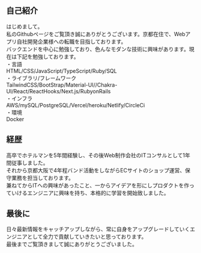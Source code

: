 ## 自己紹介
はじめまして。<br>
私のGithubページをご覧頂き誠にありがとうございます。京都在住で、Webアプリ自社開発企業様への転職を目指しております。<br> 
バックエンドを中心に勉強しており、色んなモダンな技術に興味があります。現在は下記を勉強しております。<br>
・言語<br>
HTML/CSS/JavaScript/TypeScript/Ruby/SQL<br>
・ライブラリ/フレームワーク<br>
TailwindCSS/BootStrap/Material-UI//Chakra-UI/React/ReactHooks/Next.js/RubyonRails<br>
・インフラ<br>
AWS/mySQL/PostgreSQL/Vercel/heroku/Netlify/CircleCi<br>
・環境<br>
Docker<br>
## 経歴
高卒でホテルマンを5年間経験し、その後Web制作会社のITコンサルとして1年間従事しました。<br>
それから京都大阪で4年程バンド活動をしながらECサイトのショップ運営、保守業務を担当しております。<br>
兼ねてからITへの興味があったこと、一からアイデアを形にしプロダクトを作っていけるエンジニアに興味を持ち、本格的に学習を開始致しました。<br>
## 最後に
日々最新情報をキャッチアップしながら、常に自身をアップグレードしていくエンジニアとして全力で貢献していきたいと思っております。<br>
最後までご覧頂きまして誠にありがとうございました。



<!---
SyoInoue/SyoInoue is a ✨ special ✨ repository because its `README.md` (this file) appears on your GitHub profile.
You can click the Preview link to take a look at your changes.
--->
